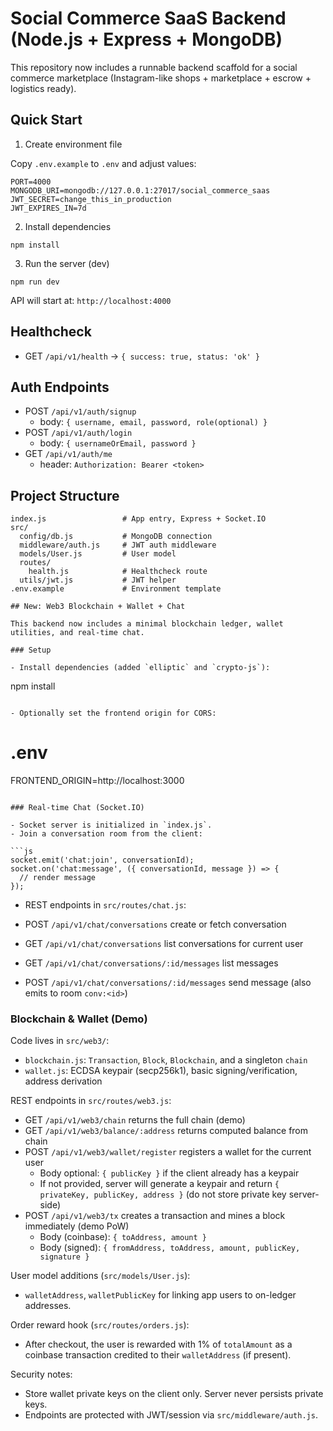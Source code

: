# Social Commerce SaaS Backend (Node.js + Express + MongoDB)

This repository now includes a runnable backend scaffold for a social commerce marketplace (Instagram-like shops + marketplace + escrow + logistics ready).

## Quick Start

1. Create environment file

Copy `.env.example` to `.env` and adjust values:

```
PORT=4000
MONGODB_URI=mongodb://127.0.0.1:27017/social_commerce_saas
JWT_SECRET=change_this_in_production
JWT_EXPIRES_IN=7d
```

2. Install dependencies

```
npm install
```

3. Run the server (dev)

```
npm run dev
```

API will start at: `http://localhost:4000`

## Healthcheck

- GET `/api/v1/health` → `{ success: true, status: 'ok' }`

## Auth Endpoints

- POST `/api/v1/auth/signup`
  - body: `{ username, email, password, role(optional) }`
- POST `/api/v1/auth/login`
  - body: `{ usernameOrEmail, password }`
- GET `/api/v1/auth/me`
  - header: `Authorization: Bearer <token>`

## Project Structure

```
index.js                 # App entry, Express + Socket.IO
src/
  config/db.js           # MongoDB connection
  middleware/auth.js     # JWT auth middleware
  models/User.js         # User model
  routes/
    health.js            # Healthcheck route
  utils/jwt.js           # JWT helper
.env.example             # Environment template

## New: Web3 Blockchain + Wallet + Chat

This backend now includes a minimal blockchain ledger, wallet utilities, and real-time chat.

### Setup

- Install dependencies (added `elliptic` and `crypto-js`):

```
npm install
```

- Optionally set the frontend origin for CORS:

```
# .env
FRONTEND_ORIGIN=http://localhost:3000
```

### Real-time Chat (Socket.IO)

- Socket server is initialized in `index.js`.
- Join a conversation room from the client:

```js
socket.emit('chat:join', conversationId);
socket.on('chat:message', ({ conversationId, message }) => {
  // render message
});
```

- REST endpoints in `src/routes/chat.js`:

- POST `/api/v1/chat/conversations` create or fetch conversation
- GET `/api/v1/chat/conversations` list conversations for current user
- GET `/api/v1/chat/conversations/:id/messages` list messages
- POST `/api/v1/chat/conversations/:id/messages` send message (also emits to room `conv:<id>`)

### Blockchain & Wallet (Demo)

Code lives in `src/web3/`:

- `blockchain.js`: `Transaction`, `Block`, `Blockchain`, and a singleton `chain`
- `wallet.js`: ECDSA keypair (secp256k1), basic signing/verification, address derivation

REST endpoints in `src/routes/web3.js`:

- GET `/api/v1/web3/chain` returns the full chain (demo)
- GET `/api/v1/web3/balance/:address` returns computed balance from chain
- POST `/api/v1/web3/wallet/register` registers a wallet for the current user
  - Body optional: `{ publicKey }` if the client already has a keypair
  - If not provided, server will generate a keypair and return `{ privateKey, publicKey, address }` (do not store private key server-side)
- POST `/api/v1/web3/tx` creates a transaction and mines a block immediately (demo PoW)
  - Body (coinbase): `{ toAddress, amount }`
  - Body (signed): `{ fromAddress, toAddress, amount, publicKey, signature }`

User model additions (`src/models/User.js`):

- `walletAddress`, `walletPublicKey` for linking app users to on-ledger addresses.

Order reward hook (`src/routes/orders.js`):

- After checkout, the user is rewarded with 1% of `totalAmount` as a coinbase transaction credited to their `walletAddress` (if present).

Security notes:

- Store wallet private keys on the client only. Server never persists private keys.
- Endpoints are protected with JWT/session via `src/middleware/auth.js`.